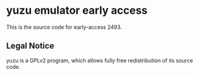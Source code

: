 yuzu emulator early access
=============

This is the source code for early-access 2493.

## Legal Notice

yuzu is a GPLv2 program, which allows fully free redistribution of its source code.
